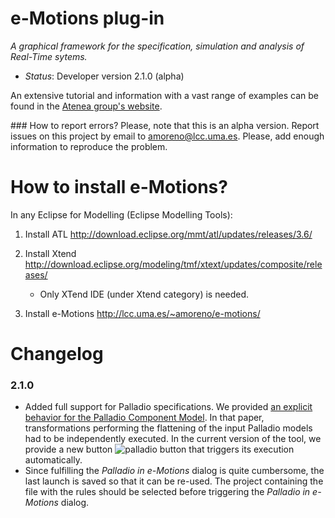 # e-Motions plug-in 
*A graphical framework for the specification, simulation and analysis of Real-Time sytems.*

- *Status*: Developer version 2.1.0 (alpha)

An extensive tutorial and information with a vast range of examples can be found in the [Atenea group's website](http://atenea.lcc.uma.es/index.php/Main_Page/Resources/E-motions).

### How to report errors?
Please, note that this is an alpha version. Report issues on this project by email to [amoreno@lcc.uma.es](mailto:amoreno@lcc.uma.es). Please, add enough information to reproduce the problem.

# How to install e-Motions?
In any Eclipse for Modelling (Eclipse Modelling Tools):

1. Install ATL
    http://download.eclipse.org/mmt/atl/updates/releases/3.6/

2. Install Xtend
    http://download.eclipse.org/modeling/tmf/xtext/updates/composite/releases/ 
    * Only XTend IDE (under Xtend category) is needed.

3. Install e-Motions 
    http://lcc.uma.es/~amoreno/e-motions/

# Changelog
### 2.1.0
- Added full support for Palladio specifications. We provided [an explicit behavior for the Palladio Component Model][1]. In that paper, transformations performing the flattening of the input Palladio models had to be independently executed. In the current version of the tool, we provide a new button ![palladio button](https://raw.githubusercontent.com/e-motions/e-motions_plugin/master/e-motions_plugin/icons/palladio.png) that triggers its execution automatically.
- Since fulfilling the *Palladio in e-Motions* dialog is quite cumbersome, the last launch is saved so that it can be re-used. The project containing the file with the rules should be selected before triggering the *Palladio in e-Motions* dialog.

[1]: http://link.springer.com/chapter/10.1007%2F978-3-319-09195-2_9





